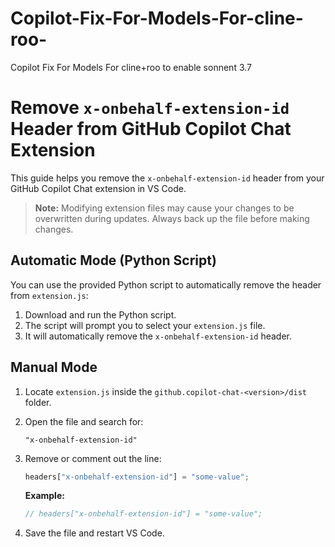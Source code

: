 # Copilot-Fix-For-Models-For-cline-roo-
Copilot Fix For Models For cline+roo to enable sonnent 3.7


# Remove `x-onbehalf-extension-id` Header from GitHub Copilot Chat Extension

This guide helps you remove the `x-onbehalf-extension-id` header from your GitHub Copilot Chat extension in VS Code.

> **Note:** Modifying extension files may cause your changes to be overwritten during updates. Always back up the file before making changes.

## Automatic Mode (Python Script)

You can use the provided Python script to automatically remove the header from `extension.js`:

1.  Download and run the Python script.
2.  The script will prompt you to select your `extension.js` file.
3.  It will automatically remove the `x-onbehalf-extension-id` header.

## Manual Mode

1.  Locate `extension.js` inside the `github.copilot-chat-<version>/dist` folder.
2.  Open the file and search for:
    ```plaintext
    "x-onbehalf-extension-id"
    ```
3.  Remove or comment out the line:
    ```javascript
    headers["x-onbehalf-extension-id"] = "some-value";
    ```

    **Example:**
    ```javascript
    // headers["x-onbehalf-extension-id"] = "some-value";
    ```
4.  Save the file and restart VS Code.
